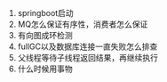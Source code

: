 1. springboot启动
2. MQ怎么保证有序性，消费者怎么保证
3. 有向图成环检测
4. fullGC以及数据库连接一直失败怎么排查
5. 父线程等待子线程返回结果，再继续执行
6. 什么时候用事物